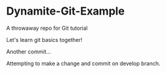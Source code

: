 Dynamite-Git-Example
====================

A throwaway repo for Git tutorial

Let's learn git basics together!

Another commit... 

Attempting to make a change and commit on develop branch.
